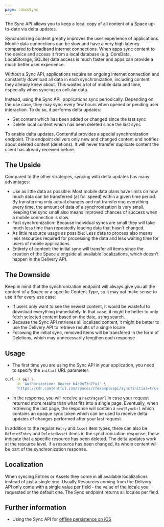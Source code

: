 ```yaml
---
page: :docsSync
---
```


The Sync API allows you to keep a local copy of all content of a Space up-to-date via delta updates.

Synchronizing content greatly improves the user experience of applications. Mobile data connections can be slow and have a very high latency compared to broadband internet connections. When apps sync content to the device and access it from a local database (e.g. CoreData, LocalStorage, SQLite) data access is much faster and apps can provide a much better user experience.

Without a Sync API, applications require an ongoing internet connection and constantly download all data in each synchronization, including content they already knew about. This wastes a lot of mobile data and time, especially when syncing on cellular data.

Instead, using the Sync API, applications sync periodically. Depending on the use case, they may sync every few hours when opened or pending user interaction. To do so, it performs delta updates:

- Get content which has been added or changed since the last sync
- Delete local content which has been deleted since the last sync

To enable delta updates, Contentful provides a special synchronization endpoint. This endpoint delivers only new and changed content and notifies about deleted content (deletions). It will never transfer duplicate content the client has already received before.

## The Upside

Compared to the other strategies, syncing with delta updates has many advantages:

- Use as little data as possible: Most mobile data plans have limits on how much data can be transferred (at full speed) within a given time period. By transferring only actual changes and not transferring everything every time, the amount of data of a synchronization is very small. Keeping the sync small also means improved chances of success when a mobile connection is slow.
- Fast synchronization: Because individual syncs are small they will take much less time than repeatedly loading data that hasn't changed.
- As little resource usage as possible: Less data to process also means less resources required for processing the data and less waiting time for users of mobile applications.
- Entirety of content: the initial sync will transfer all items since the creation of the Space alongside all available localizations, which doesn't happen in the Delivery API.

## The Downside

Keep in mind that the synchronization endpoint will always give you all the content of a Space or a specific Content Type, so it may not make sense to use it for every use case:

- If users only want to see the newest content, it would be wasteful to download everything immediately. In that case, it might be better to only fetch selected content based on the date, using search.
- Because the Sync API retrieves all localized content, it might be better to use the Delivery API to retrieve results of a single locale
- Following the initial sync, removed items will be transfered in the form of Deletions, which may unnecessarily lengthen each response 

## Usage

- The first time you are using the Sync API in your application, you need to specify the `initial` URL parameter:

~~~ bash
curl -X GET \
     -H 'Authorization: Bearer b4c0n73n7fu1' \
     'https://cdn.contentful.com/spaces/cfexampleapi/sync?initial=true'
~~~

- In the response, you will receive a `nextPageUrl` in case your request returned more results than what fits into a single page. Eventually, when retrieving the last page, the response will contain a `nextSyncUrl` which contains an opaque sync token which can be used to receive delta updates of changes performed after your last request.

In addition to the regular `Entry` and `Asset` item types, there can also be `DeletedEntry` and `DeletedAsset` items in the synchronization response, these indicate that a specific resource has been deleted. The delta updates work at the resource level, if a resource has been changed, its whole content will be part of the synchronization response.

## Localization

When syncing Entries or Assets they come in all available localizations instead of just a single one. Usually Resources coming from the Delivery API only come with a single value per field - the value of the locale you requested or the default one. The Sync endpoint returns all locales per field.

## Further information

- Using the Sync API for [offline persistence on iOS](/developers/docs/tutorials/ios/offline-persistence-in-ios-sdk/)

<!-- TODO Link back to CDA reference -->
